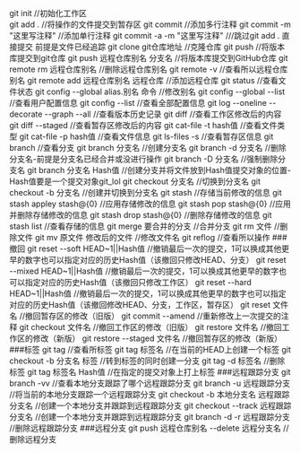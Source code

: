 git init //初始化工作区  
git add . //将操作的文件提交到暂存区
git commit //添加多行注释
git commit -m "这里写注释"  //添加单行注释
git commit -a -m "这里写注释" ///跳过git add . 直接提交 前提是文件已经追踪
git clone git仓库地址 //克隆仓库
git push //将版本库提交到git仓库
git push 远程仓库别名 分支名 //将版本库提交到GitHub仓库
git remote rm 远程仓库别名 //删除远程仓库别名
git remote -v //查看所以远程仓库别名
git remote add 远程仓库别名 远程仓库 //添加远程仓库
git status //查看文件状态
git config --global alias.别名 命令  //修改别名
git config --global --list  //查看用户配置信息
git config --list //查看全部配置信息
git log --oneline --decorate --graph --all //查看版本历史记录
git diff //查看工作区修改后的内容
git diff --staged //查看暂存区修改后的内容
git cat-file -t hash值 //查看文件类型
git cat-file -p hash值 //查看文件信息
git ls-files -s  //查看暂存区信息
git branch //查看分支
git branch 分支名  //创建分支名
git branch -d 分支名 //删除分支名-前提是分支名已经合并或没进行操作
git branch -D 分支名 //强制删除分支名
git branch 分支名 Hash值 //创建分支并将文件放到Hash值提交对象的位置-Hash值要是一个提交对象git_lol
git checkout 分支名 //切换到分支名
git checkout -b 分支名 //创建并切换到分支名
git stash //存储当前修改的信息
git stash appley stash@{0}  //应用存储修改的信息
git stash pop stash@{0} //应用并删除存储修改的信息
git stash drop stash@{0} //删除存储修改的信息
git stash list //查看存储的信息
git merge 要合并的分支  //合并分支
git rm 文件 //删除文件
git mv 原文件 修改后的文件 //修改文件名
git reflog //查看所以操作
###撤回
git reset --soft HEAD~1||Hash值  //撤销最后一次的提交，1可以换成其他更早的数字也可以指定对应的历史Hash值（该撤回只修改HEAD、分支）
git reset --mixed HEAD~1||Hash值 //撤销最后一次的提交，1可以换成其他更早的数字也可以指定对应的历史Hash值（该撤回只修改工作区）
git reset --hard HEAD~1||Hash值 //撤销最后一次的提交，1可以换成其他更早的数字也可以指定对应的历史Hash值（该撤回修改HEAD、分支，工作区，暂存区）
git reset 文件名 //撤回暂存区的修改（旧版）
git commit --amend //重新修改上一次提交的注释
git checkout 文件名 //撤回工作区的修改（旧版）
git restore 文件名 //撤回工作区的修改（新版）
git restore --staged 文件名 //撤回暂存区的修改（新版）
###标签
git tag //查看所标签
git tag 标签名 //在当前的HEAD上创建一个标签
git checkout -b 分支名 标签 //转到标签的同时创建一分支
git tag -d 标签名 //删除标签
git tag 标签名 Hash值 //在指定的提交对象上打上标签
###远程跟踪分支
git branch -vv //查看本地分支跟踪了哪个远程跟踪分支
git branch -u 远程跟踪分支 //将当前的本地分支跟踪一个远程跟踪分支
git checkout -b 本地分支名 远程跟踪分支名  //创建一个本地分支并跟踪到远程跟踪分支
git checkout --track 远程跟踪分支名 //创建一个本地分支并跟踪到远程跟踪分支
git branch -d -r 远程跟踪分支 //删除远程跟踪分支
###远程分支
git push 远程仓库别名 --delete 远程分支名 //删除远程分支

